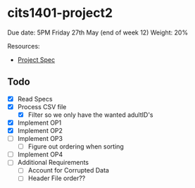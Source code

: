 # cits1401-project2

Due date: 5PM Friday 27th May (end of week 12)
Weight: 20%

Resources:
  + [Project Spec](https://lms.uwa.edu.au/bbcswebdav/pid-2598858-dt-content-rid-36576430_1/xid-36576430_1)
 
## Todo

+ [x] Read Specs
+ [x] Process CSV file
  + [x] Filter so we only have the wanted adultID's
+ [x] Implement OP1
+ [x] Implement OP2
+ [ ] Implement OP3
  + [ ] Figure out ordering when sorting
+ [ ] Implement OP4
+ [ ] Additional Requirements
    + [ ] Account for Corrupted Data
    + [ ] Header File order??